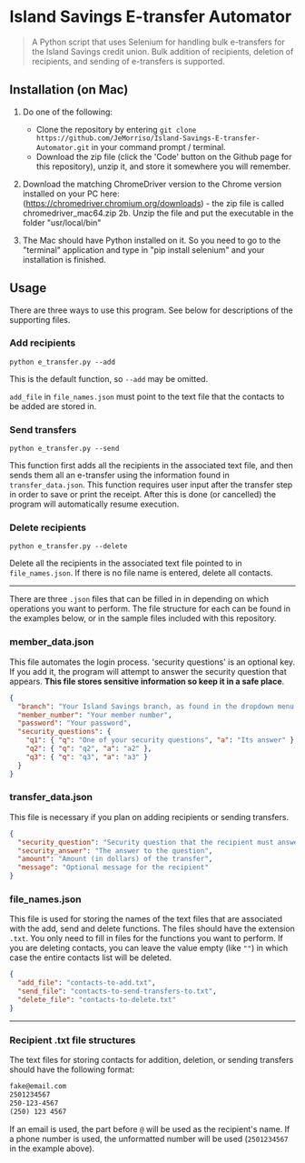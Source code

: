 # Island Savings E-transfer Automator

> A Python script that uses Selenium for handling bulk e-transfers for the Island Savings credit union. Bulk addition of recipients, deletion of recipients, and sending of e-transfers is supported.

## Installation (on Mac)

1. Do one of the following:

   - Clone the repository by entering `git clone https://github.com/JeMorriso/Island-Savings-E-transfer-Automator.git` in your command prompt / terminal.
   - Download the zip file (click the 'Code' button on the Github page for this repository), unzip it, and store it somewhere you will remember.

2. Download the matching ChromeDriver version to the Chrome version installed on your PC here: (https://chromedriver.chromium.org/downloads) - the zip file is called chromedriver_mac64.zip
   2b. Unzip the file and put the executable in the folder "usr/local/bin"

3. The Mac should have Python installed on it. So you need to go to the "terminal" application and type in "pip install selenium" and your installation is finished.

## Usage

There are three ways to use this program. See below for descriptions of the supporting files.

### Add recipients

`python e_transfer.py --add`

This is the default function, so `--add` may be omitted.

`add_file` in `file_names.json` must point to the text file that the contacts to be added are stored in.

### Send transfers

`python e_transfer.py --send`

This function first adds all the recipients in the associated text file, and then sends them all an e-transfer using the information found in `transfer_data.json`. This function requires user input after the transfer step in order to save or print the receipt. After this is done (or cancelled) the program will automatically resume execution.

### Delete recipients

`python e_transfer.py --delete`

Delete all the recipients in the associated text file pointed to in `file_names.json`. If there is no file name is entered, delete all contacts.

---

There are three `.json` files that can be filled in in depending on which operations you want to perform. The file structure for each can be found in the examples below, or in the sample files included with this repository.

### member_data.json

This file automates the login process. 'security questions' is an optional key. If you add it, the program will attempt to answer the security question that appears. **This file stores sensitive information so keep it in a safe place**.

```json
{
  "branch": "Your Island Savings branch, as found in the dropdown menu when you login",
  "member_number": "Your member number",
  "password": "Your password",
  "security_questions": {
    "q1": { "q": "One of your security questions", "a": "Its answer" },
    "q2": { "q": "q2", "a": "a2" },
    "q3": { "q": "q3", "a": "a3" }
  }
}
```

### transfer_data.json

This file is necessary if you plan on adding recipients or sending transfers.

```json
{
  "security_question": "Security question that the recipient must answer",
  "security_answer": "The answer to the question",
  "amount": "Amount (in dollars) of the transfer",
  "message": "Optional message for the recipient"
}
```

### file_names.json

This file is used for storing the names of the text files that are associated with the add, send and delete functions. The files should have the extension `.txt`. You only need to fill in files for the functions you want to perform. If you are deleting contacts, you can leave the value empty (like `""`) in which case the entire contacts list will be deleted.

```json
{
  "add_file": "contacts-to-add.txt",
  "send_file": "contacts-to-send-transfers-to.txt",
  "delete_file": "contacts-to-delete.txt"
}
```

---

### Recipient .txt file structures

The text files for storing contacts for addition, deletion, or sending transfers should have the following format:

```txt
fake@email.com
2501234567
250-123-4567
(250) 123 4567
```

If an email is used, the part before `@` will be used as the recipient's name. If a phone number is used, the unformatted number will be used (`2501234567` in the example above).
